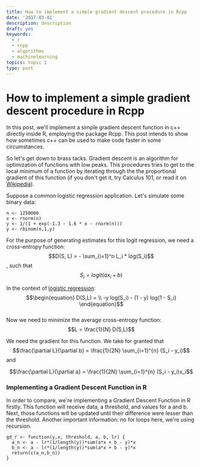 ```yaml
---
title: How to implement a simple gradient descent procedure in Rcpp
date: '2017-03-01'
description: description
draft: yes
keywords:
  - r
  - rcpp
  - algorithms
  - machinelearning
topics: topic 1
type: post
---
```


# How to implement a simple gradient descent procedure in Rcpp

In this post, we'll implement a simple gradient descent function in c++ directly inside R, employing the package Rcpp. This post intends to show how sometimes c++ can be used to make code faster in some circumstances.

So let's get down to brass tacks. Gradient descent is an algorithm for optimization of functions with low peaks. This procedures tries to get to the local minimum of a function by iterating through the the proportional gradient of this function (if you don't get it, try Calculus 101, or read it on [Wikipedia](https://en.wikipedia.org/wiki/Gradient_descent)).


Suppose a common logistic regression application.  Let's simulate some binary data: 

```{r}
n <- 1250000
x <- rnorm(n)
y <- 1/(1 + exp(-1.3 - 1.6 * x - rnorm(n)))
y <- rbinom(n,1,y)
```

For the purpose of generating estimates for this logit regression, we need a cross-entropy function: $$D(S, L) = - \sum_{i=1}^n L_i * log(S_i)$$, such that $$S_i = logit(ax_i +b)$$

In the context of [logistic regression](https://en.wikipedia.org/wiki/Cross_entropy#Cross-entropy_error_function_and_logistic_regression): $$\begin{equation}
D(S,L) =   \\ -y log(S_i) - (1 - y)  log(1 - S_i)
\end{equation}$$                                  
Now we need to minimize the average cross-entropy function: $$L =   \frac{1}{N} D(S,L)$$

We need the gradient for this function. We take for granted that $$\frac{\partial L}{\partial b} = \frac{1}{2N}  \sum_{i=1}^{n} (S_i - y_i)$$ and 

$$\frac{\partial L}{\partial a} = \frac{1}{2N} \sum_{i=1}^{n} (S_i - y_i)x_i$$

### Implementing a Gradient Descent Function in R

In order to compare, we're implementing a Gradient Descent Function in R firstly. This function will receive data, a threshold, and values for a and b. Next, those functions will be updated until their difference were lesser than the threshold. Another important information: no for loops here, we're using recursion.

```{r}
gd_r <- function(y,x, threshold, a, b, lr) {
  a_n <- a - lr*(1/length(y))*sum(a*x + b - y)*x
  b_n <- a - lr*(1/length(y))*sum(a*x + b - y)*x
  return(c(a_n,b_n))
}

```
